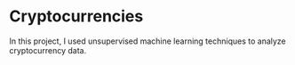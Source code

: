 # Cryptocurrencies
In this project, I used unsupervised machine learning techniques to analyze cryptocurrency data.
